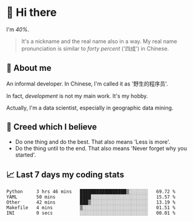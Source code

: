 # 👋 Hi there

I'm *40%*.

> It's a nickname and the real name also in a way.
> My real name pronunciation is similar to *forty percent* ('四成') in Chinese.

## :speech_balloon: About me

An informal developer. In Chinese, I'm called it as '野生的程序员'.

In fact, _development_ is not my main work. It's my hobby.

Actually, I'm a data scientist, especially in geographic data mining.

## :see_no_evil: Creed which I believe

- Do one thing and do the best. That also means 'Less is more'.
- Do the thing until to the end. That also means 'Never forget why you started'.

## :chart_with_upwards_trend: Last 7 days my coding stats

<!--START_SECTION:waka-->

```text
Python     3 hrs 46 mins   █████████████████▒░░░░░░░   69.72 %
YAML       50 mins         ████░░░░░░░░░░░░░░░░░░░░░   15.57 %
Other      42 mins         ███▒░░░░░░░░░░░░░░░░░░░░░   13.19 %
Makefile   4 mins          ▒░░░░░░░░░░░░░░░░░░░░░░░░   01.51 %
INI        0 secs          ░░░░░░░░░░░░░░░░░░░░░░░░░   00.01 %
```

<!--END_SECTION:waka-->
